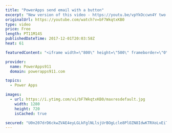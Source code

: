 ```yaml
---
title: "PowerApps send email with a button"
excerpt: "New version of this video - https://youtu.be/vpYkOccwn4Y two years newer and covers in more details.  In this video, we learn to send an email from PowerApps with a button. The final result sends a link to a SharePoint list item helping you learn to leverage edit forms and ThisItem.  This build upon"
originalUrl: https://youtube.com/watch?v=bF7WkqtxKB0
type: video
price: Free
length: PT11M14S
publishedDateTime: 2017-12-01T20:03:58Z
heat: 61

featuredContent: "<iframe width=\"800\" height=\"500\" frameborder=\"0\" src=\"https://www.youtube.com/embed/bF7WkqtxKB0\" allow=\"accelerometer; autoplay; encrypted-media; gyroscope; picture-in-picture\" allowfullscreen></iframe>"

provider:
  name: PowerApps911
  domain: powerapps911.com

topics:
  - Power Apps

images:
  - url: https://i.ytimg.com/vi/bF7WkqtxKB0/maxresdefault.jpg
    width: 1280
    height: 720
    isCached: true

secured: "U0n207drD6ckwZVAE4eyLGLkFglNLlsjUrBOgLcle8PlOZN8IdwKTRXoLvEiTp1lz2jOSLObXyYA3B2KoEENM8TbkTNu3vgSmBJE8hOC8j7/bBDcpoDt3UUghfW7jCHsRnzzBD+JofwQRnHWlIhvGaxNLgDd4ve16SZ+Zc/gteNnf24Bzzzb28sH16mdGUquFbP0UQfSUSJC+ZVuilKC1YC3rMhJ+eZVPqfLwRpstef8e4saPbmIP08yqE8FRCogwZkzAjwUj8TBlAYsMESgKJeVYTFZoSvi8XnMxnu8WAgxjjbfIef3YV6X+PlbupJNuKghnboiYWSPg5UPylgiqpFDhsww5h1zqijg9bSquy9x5cSivFpDFJDk/2mAxNThiC4vxlRp+newMRKn3+h1tu9w1THSRwIOYn12v9M+Avz6LMxIjnNt4IlICzmmEtJG;vwF32TOsS/08A5R4OM3q+g=="
---
```


